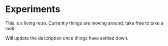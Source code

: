 # Experiments

This is a living repo. Currently things are moving around, take free to take a look.

Will update the description once things have settled down.